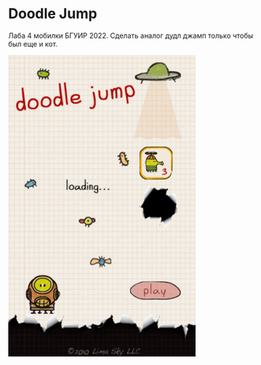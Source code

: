 # Doodle Jump 

Лаба 4 мобилки БГУИР 2022. Сделать аналог дудл джамп только чтобы был еще и кот.


![ApplicationPreview](preview1.png)



